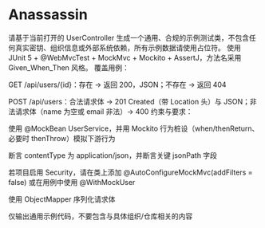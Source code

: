 # Anassassin
请基于当前打开的 UserController 生成一个通用、合规的示例测试类，不包含任何真实密钥、组织信息或外部系统依赖，所有示例数据请使用占位符。
使用 JUnit 5 + @WebMvcTest + MockMvc + Mockito + AssertJ，方法名采用 Given_When_Then 风格。
覆盖用例：

GET /api/users/{id}：存在 → 返回 200，JSON；不存在 → 返回 404

POST /api/users：合法请求体 → 201 Created（带 Location 头）与 JSON；非法请求体（name 为空或 email 非法）→ 400
约束与要求：

使用 @MockBean UserService，并用 Mockito 行为桩设（when/thenReturn、必要时 thenThrow）模拟下游行为

断言 contentType 为 application/json，并断言关键 jsonPath 字段

若项目启用 Security，请在类上添加 @AutoConfigureMockMvc(addFilters = false) 或在用例中使用 @WithMockUser

使用 ObjectMapper 序列化请求体

仅输出通用示例代码，不要包含与具体组织/仓库相关的内容
